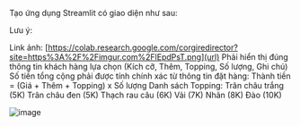 Tạo ứng dụng Streamlit có giao diện như sau:

Lưu ý:

Link ảnh: [https://colab.research.google.com/corgiredirector?site=https%3A%2F%2Fimgur.com%2FlEpdPsT.png](url)
Phải hiển thị đúng thông tin khách hàng lựa chọn (Kích cỡ, Thêm, Topping, Số lượng, Ghi chú)
Số tiền tổng cộng phải được tính chính xác từ thông tin đặt hàng: Thành tiền = (Giá + Thêm + Topping) x Số lượng
Danh sách Topping:
Trân châu trắng (5K)
Trân châu đen (5K)
Thạch rau câu (6K)
Vải (7K)
Nhãn (8K)
Đào (10K)

![image](https://github.com/Dungnguyen67/S10_PYTHONAI_ASM/assets/168075596/7ea19143-d739-4e54-a042-da629a587d6d)
